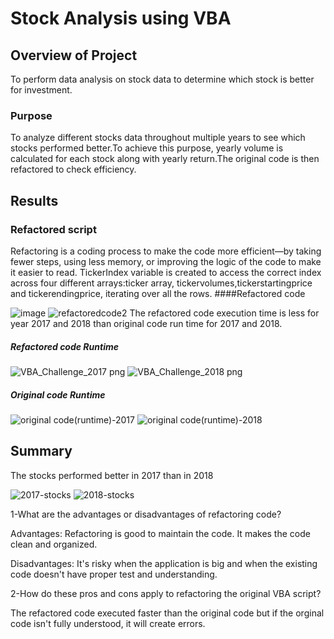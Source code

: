 # Stock Analysis using VBA

## Overview of Project
To perform data analysis on stock data to determine which stock is better for investment.

### Purpose
To analyze different stocks data throughout multiple years to see which stocks performed better.To achieve this purpose, yearly volume is calculated for each stock along with yearly return.The original code is then refactored to check efficiency.

## Results
### Refactored script
Refactoring is a coding process to make the code more efficient—by taking fewer steps, using less memory, or improving the logic of the code to make it easier to read.
TickerIndex variable is created to access the correct index across four different arrays:ticker array, tickervolumes,tickerstartingprice and tickerendingprice, iterating over all the rows.
####Refactored code

![image](https://user-images.githubusercontent.com/84524153/122627964-1f55b000-d081-11eb-8ce5-3781c1fbbec5.png)
![refactoredcode2](https://user-images.githubusercontent.com/84524153/122627971-372d3400-d081-11eb-89e8-e66ff9897168.png)
The refactored code execution time is less for year 2017 and 2018 than original code run time for 2017 and 2018.
##### Refactored code Runtime
![VBA_Challenge_2017 png](https://user-images.githubusercontent.com/84524153/122628070-ee29af80-d081-11eb-9dad-9e33d449e2e4.png)
![VBA_Challenge_2018 png](https://user-images.githubusercontent.com/84524153/122628072-f255cd00-d081-11eb-9c20-73553567e52c.png)
##### Original code Runtime
![original code(runtime)-2017](https://user-images.githubusercontent.com/84524153/122628252-1665de00-d083-11eb-8a56-277a85b6f184.png)
![original code(runtime)-2018](https://user-images.githubusercontent.com/84524153/122628082-0d284180-d082-11eb-8adb-ab1e53ba51be.png)
## Summary
The stocks performed better in 2017 than in 2018

![2017-stocks](https://user-images.githubusercontent.com/84524153/122628397-c9ced280-d083-11eb-8502-4041c1c32fd9.png)
![2018-stocks](https://user-images.githubusercontent.com/84524153/122628399-ce938680-d083-11eb-8562-e1ad868144c8.png)

1-What are the advantages or disadvantages of refactoring code?

Advantages: Refactoring is good  to maintain the code. It makes the code clean and organized.

Disadvantages: It's risky when the application is big and  when the existing code doesn't have proper test and understanding.

2-How do these pros and cons apply to refactoring the original VBA script?

The refactored code executed faster than the original code but if the orginal code isn't fully understood, it will create errors.
